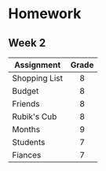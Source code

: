 # Homework 
## Week 2 

| Assignment | Grade |
|------------|:-----:| 
|Shopping List | 8 |
|Budget | 8 |
|Friends| 8 |  
|Rubik's Cub | 8 |    
| Months | 9  |
| Students | 7 |
| Fiances  | 7 | 